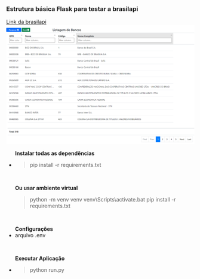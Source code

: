 <h3>Estrutura básica Flask para testar a brasilapi</h3>
<a href="https://github.com/BrasilAPI/BrasilAPI">Link da brasilapi</a>
<br>

<img src="https://raw.githubusercontent.com/renantescaro/flask-brasilapi-teste/master/doc/bancos.png" alt="">
<br>

<ul>
    <b>Instalar todas as dependências</b>
    <li>
        <blockquote>
            pip install -r requirements.txt
        </blockquote>
    </li>
</ul>
<br>

<ul>
    <b>Ou usar ambiente virtual</b>
    <blockquote>
        python -m venv venv
        venv\Scripts\activate.bat
        pip install -r requirements.txt
    </blockquote>
</ul>

<br>

<ul>
    <b>Configurações</b>
    <li>
        arquivo .env
    </li>
</ul>
<br>

<ul>
    <b>Executar Aplicação</b>
    <li>
        <blockquote>
            python run.py
        </blockquote>
    </li>
</ul>

<br>